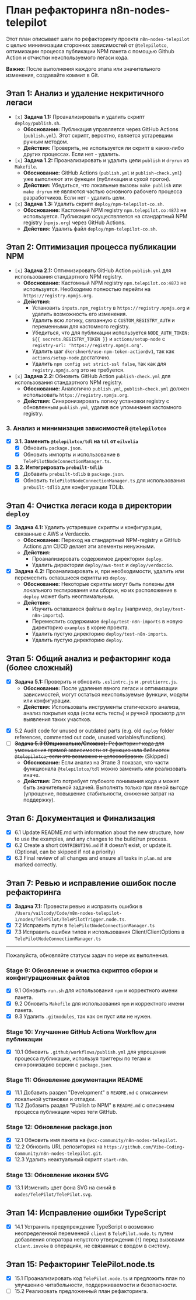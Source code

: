 # План рефакторинга n8n-nodes-telepilot

Этот план описывает шаги по рефакторингу проекта `n8n-nodes-telepilot` с целью минимизации сторонних зависимостей от `@telepilotco`, оптимизации процесса публикации NPM пакета с помощью Github Action и отчистки неиспользуемого легаси кода.

**Важно:** После выполнения каждого этапа или значительного изменения, создавайте коммит в Git.

## Этап 1: Анализ и удаление некритичного легаси

*   `[x]` **Задача 1.1:** Проанализировать и удалить скрипт `deploy/publish.sh`.
    *   **Обоснование:** Публикация управляется через GitHub Actions (`publish.yml`). Этот скрипт, вероятно, является устаревшим ручным методом.
    *   **Действия:** Проверить, не используется ли скрипт в каких-либо других процессах. Если нет - удалить.
*   `[x]` **Задача 1.2:** Проанализировать и удалить цели `publish` и `dryrun` из `Makefile`.
    *   **Обоснование:** GitHub Actions (`publish.yml` и `publish-check.yml`) уже выполняют эти функции (публикация и сухой прогон).
    *   **Действия:** Убедиться, что локальные вызовы `make publish` или `make dryrun` не являются частью основного рабочего процесса разработчиков. Если нет - удалить цели.
*   `[x]` **Задача 1.3:** Удалить скрипт `deploy/npm-telepilot-co.sh`.
    *   **Обоснование:** Кастомный NPM registry `npm.telepilot.co:4873` не используется. Публикация осуществляется на стандартный NPM registry (`npmjs.org`) через GitHub Actions.
    *   **Действия:** Удалить файл `deploy/npm-telepilot-co.sh`.

## Этап 2: Оптимизация процесса публикации NPM

*   `[x]` **Задача 2.1:** Оптимизировать GitHub Action `publish.yml` для использования стандартного NPM registry.
    *   **Обоснование:** Кастомный NPM registry `npm.telepilot.co:4873` не используется. Необходимо полностью перейти на `https://registry.npmjs.org`.
    *   **Действия:** 
        *   Установить `inputs.npm_registry` в `https://registry.npmjs.org` и удалить возможность его изменения.
        *   Удалить всю логику, связанную с `CUSTOM_REGISTRY_AUTH` и переменными для кастомного registry.
        *   Убедиться, что для публикации используется `NODE_AUTH_TOKEN: ${{ secrets.REGISTRY_TOKEN }}` и `actions/setup-node` с `registry-url: 'https://registry.npmjs.org'`.
        *   Удалить шаг `dkershner6/use-npm-token-action@v1`, так как `actions/setup-node` достаточно.
        *   Удалить `npm config set strict-ssl false`, так как для `registry.npmjs.org` это не требуется.
*   `[x]` **Задача 2.2:** Обновить GitHub Action `publish-check.yml` для использования стандартного NPM registry.
    *   **Обоснование:** Аналогично `publish.yml`, `publish-check.yml` должен использовать `https://registry.npmjs.org`.
    *   **Действия:** Синхронизировать логику установки registry с обновленным `publish.yml`, удалив все упоминания кастомного registry.

### 3. Анализ и минимизация зависимостей `@telepilotco`
- [x] **3.1. Заменить `@telepilotco/tdl` на `tdl` от `eilvelia`**
    - [x] Обновить `package.json`.
    - [x] Обновить импорты и использование в `TelePilotNodeConnectionManager.ts`.
- [x] **3.2. Интегрировать `prebuilt-tdlib`**
    - [x] Добавить `prebuilt-tdlib` в `package.json`.
    - [x] Обновить `TelePilotNodeConnectionManager.ts` для использования `prebuilt-tdlib` для конфигурации TDLib.

## Этап 4: Очистка легаси кода в директории `deploy`

*   [x] **Задача 4.1:** Удалить устаревшие скрипты и конфигурации, связанные с AWS и Verdaccio.
    *   **Обоснование:** Переход на стандартный NPM-registry и GitHub Actions для CI/CD делает эти элементы ненужными.
    *   **Действия:** 
        *   Проанализировать содержимое директории `deploy`.
        *   Удалить директории `deploy/aws-test` и `deploy/verdaccio`.
*   [x] **Задача 4.2:** Проанализировать и, при необходимости, удалить или переместить оставшиеся скрипты из `deploy`.
    *   **Обоснование:** Некоторые скрипты могут быть полезны для локального тестирования или сборки, но их расположение в `deploy` может быть неоптимальным.
    *   **Действия:** 
        *   Изучить оставшиеся файлы в `deploy` (например, `deploy/test-n8n-imports`).
        *   Переместить содержимое `deploy/test-n8n-imports` в новую директорию `examples` в корне проекта.
        *   Удалить пустую директорию `deploy/test-n8n-imports`.
        *   Удалить пустую директорию `deploy`.

## Этап 5: Общий анализ и рефакторинг кода (более сложный)

*   [x] **Задача 5.1:** Проверить и обновить `.eslintrc.js` и `.prettierrc.js`.
    *   **Обоснование:** После удаления явного легаси и оптимизации зависимостей, могут остаться неиспользуемые функции, модули или конфигурации.
    *   **Действия:** Использовать инструменты статического анализа, анализ покрытия кода (если есть тесты) и ручной просмотр для выявления таких участков.
- [x] 5.2 Audit code for unused or outdated parts (e.g. old `deploy` folder references, commented out code, unused variables/functions).
- [ ] ~~**Задача 5.3 (Опционально/Сложно):** Рефакторинг кода для уменьшения прямой зависимости от функционала библиотек `@telepilotco`, если это возможно и целесообразно.~~ (Skipped)
    *   **Обоснование:** Если анализ на Этапе 3 показал, что части функционала `@telepilotco/tdl` можно заменить или реализовать иначе.
    *   **Действия:** Это потребует глубокого понимания кода и может быть значительной задачей. Выполнять только при явной выгоде (упрощение, повышение стабильности, снижение затрат на поддержку).

## Этап 6: Документация и Финализация

- [x] 6.1 Update README.md with information about the new structure, how to use the examples, and any changes to the build/run process.
- [x] 6.2 Create a short `CONTRIBUTING.md` if it doesn't exist, or update it. (Optional, can be skipped if not a priority)
- [x] 6.3 Final review of all changes and ensure all tasks in `plan.md` are marked correctly.

## Этап 7: Ревью и исправление ошибок после рефакторинга

- [x] **Задача 7.1:** Провести ревью и исправить ошибки в `/Users/vailcody/Code/n8n-nodes-telepilot-1/nodes/TelePilot/TelePilotTrigger.node.ts`.
- [x] 7.2 Исправить пути в `TelePilotNodeConnectionManager.ts`
- [x] 7.3 Исправить ошибки типов и использования Client/ClientOptions в `TelePilotNodeConnectionManager.ts`

---
Пожалуйста, обновляйте статусы задач по мере их выполнения.

### Stage 9: Обновление и очистка скриптов сборки и конфигурационных файлов
- [x] 9.1 Обновить `run.sh` для использования `npm` и корректного имени пакета.
- [x] 9.2 Обновить `Makefile` для использования `npm` и корректного имени пакета.
- [x] 9.3 Удалить `.gitmodules`, так как он пуст или не нужен.

### Stage 10: Улучшение GitHub Actions Workflow для публикации
- [x] 10.1 Обновить `.github/workflows/publish.yml` для упрощения процесса публикации, используя триггеры по тегам и синхронизацию версии с `package.json`.

### Stage 11: Обновление документации README
- [x] 11.1 Добавить раздел "Development" в `README.md` с описанием локальной установки и отладки.
- [x] 11.2 Добавить раздел "Publish to NPM" в `README.md` с описанием процесса публикации через теги GitHub.

### Stage 12: Обновление package.json
- [x] 12.1 Обновить имя пакета на `@vcc-community/n8n-nodes-telepilot`.
- [x] 12.2 Обновить URL репозитория на `https://github.com/Vibe-Coding-Community/n8n-nodes-telepilot.git`.
- [x] 12.3 Удалить неактуальный скрипт `start-n8n`.

### Stage 13: Обновление иконки SVG
- [x] 13.1 Изменить цвет фона SVG на синий в `nodes/TelePilot/TelePilot.svg`.

## Этап 14: Исправление ошибки TypeScript

- [x] 14.1 Устранить предупреждение TypeScript о возможно неопределенной переменной `client` в `TelePilot.node.ts` путем добавления оператора непустого утверждения (`!`) перед вызовами `client.invoke` в операциях, не связанных с входом в систему.

## Этап 15: Рефакторинг TelePilot.node.ts

- [x] 15.1 Проанализировать код `TelePilot.node.ts` и предложить план по улучшению читабельности, поддерживаемости и безопасности.
- [ ] 15.2 Реализовать предложенный план рефакторинга.

